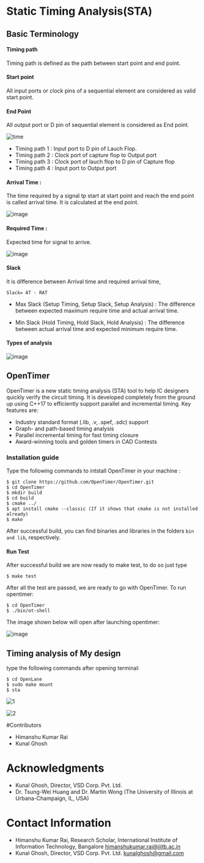# Static Timing Analysis(STA)
## Basic Terminology
#### Timing path 
Timing path is defined as the path between start point and end point.
#### Start point
All input ports or clock pins of a sequential element are considered as valid start point.
#### End Point
All output port or D pin of sequential element is considered as End point.

![time](https://user-images.githubusercontent.com/44607144/193751168-768f4dfc-0220-4e88-8b9b-7b7d73953f75.png)

* Timing path 1 : Input port to D pin of Lauch Flop.
* Timing path 2 : Clock port of capture flop to Output port
* Timing path 3 : Clock port of lauch flop to D pin of Capture flop
* Timing path 4 : Input port to Output port

#### Arrival Time :
The time required by a signal tp start at start point and reach the end point is called arrival time. It is calculated at the end point.

![image](https://user-images.githubusercontent.com/44607144/193751673-2a2eb193-c6fb-42be-b626-e3b04e196e91.png)
#### Required Time :
Expected time for signal to arrive.

![image](https://user-images.githubusercontent.com/44607144/193751862-f9cffe25-eeb3-4a07-a6a6-c22e51175a42.png)

#### Slack 
It is difference between Arrival time and required arrival time,
```
Slack= AT - RAT
```
* Max Slack (Setup Timing, Setup Slack, Setup Analysis) : The difference between expected maximum require time and actual arrival time.

* Min Slack (Hold Timing, Hold Slack, Hold Analysis) : The difference between actual arrival time and expected minimum require time.

#### Types of analysis 
![image](https://user-images.githubusercontent.com/44607144/193752506-eb19cacb-266d-477c-8ddc-41d03482c5dc.png)


## OpenTimer
OpenTimer is a new static timing analysis (STA) tool to help IC designers quickly verify the circuit timing. It is developed completely from the ground up using C++17 to efficiently support parallel and incremental timing.
Key features are:
* Industry standard format (.lib, .v, .spef, .sdc) support
* Graph- and path-based timing analysis
* Parallel incremental timing for fast timing closure
* Award-winning tools and golden timers in CAD Contests

### Installation guide
Type the following commands to intstall OpenTimer in your machine :
```
$ git clone https://github.com/OpenTimer/OpenTimer.git
$ cd OpenTimer
$ mkdir build
$ cd build
$ cmake ../
$ apt install cmake --classic (If it shows that cmake is not installed already)
$ make 
```
After successful build, you can find binaries and libraries in the folders ```bin and lib```, respectively.
#### Run Test
After successful build we are now ready to make test, to do so just type
```
$ make test
```
After all the test are passed, we are ready to go with OpenTimer.
To run opentimer:
```
$ cd OpenTimer 
$ ./bin/ot-shell
```
The image shown below will open after launching opentimer:


![image](https://user-images.githubusercontent.com/44607144/190922947-e2d46a74-44cc-438e-b17a-d31c0d4e1be2.png)

## Timing analysis of My design
type the following commands after opening terminal:
```
$ cd OpenLane 
$ sudo make mount
$ sta 
```
![1](https://user-images.githubusercontent.com/44607144/193761227-53f9ac44-1e4b-48cf-b2e8-4cf734442685.png)

![2](https://user-images.githubusercontent.com/44607144/193761265-ad00b398-8110-4a42-8625-97a54f44996d.png)





#Contributors 
* Himanshu Kumar Rai
* Kunal Ghosh

# Acknowledgments
* Kunal Ghosh, Director, VSD Corp. Pvt. Ltd.
* Dr. Tsung-Wei Huang and Dr. Martin Wong (The University of Illinois at Urbana-Champaign, IL, USA)


# Contact Information
* Himanshu Kumar Rai, Research Scholar, International Institute of Information Technology, Bangalore himanshukumar.rai@iiitb.ac.in 
* Kunal Ghosh, Director, VSD Corp. Pvt. Ltd. kunalghosh@gmail.com


